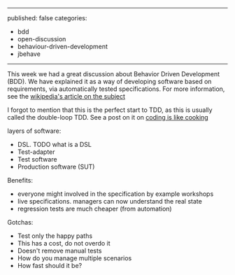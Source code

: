 ----
published: false
categories:
  - bdd
  - open-discussion
  - behaviour-driven-development
  - jbehave
----

This week we had a great discussion about Behavior Driven Development (BDD). We have explained it as a way of developing software based on requirements, via automatically tested specifications. For more information, see the [wikipedia's article on the subject](http://en.wikipedia.org/wiki/Behavior-driven_development)

I forgot to mention that this is the perfect start to TDD, as this is usually called the double-loop TDD. See a post on it on [coding is like cooking](http://coding-is-like-cooking.info/2013/04/outside-in-development-with-double-loop-tdd/)

layers of software:

  * DSL. TODO what is a DSL
  * Test-adapter
  * Test software
  * Production software (SUT)
  
Benefits:

 * everyone might involved in the specification by example workshops
 * live specifications. managers can now understand the real state
 * regression tests are much cheaper (from automation)

Gotchas:

 * Test only the happy paths
 * This has a cost, do not overdo it
 * Doesn't remove manual tests
 * How do you manage multiple scenarios
 * How fast should it be?
  
